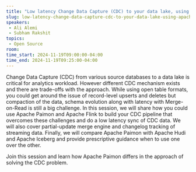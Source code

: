 ```yaml
---
title: "Low latency Change Data Capture (CDC) to your data lake, using Apache Flink and Apache Paimon"
slug: low-latency-change-data-capture-cdc-to-your-data-lake-using-apache-flink-and-apache-paimon
speakers:
 - Ali Alemi
 - Subham Rakshit
topics:
 - Open Source
room: 
time_start: 2024-11-19T09:00:00-04:00
time_end: 2024-11-19T09:25:00-04:00
---
```


Change Data Capture (CDC) from various source databases to a data lake is critical for analytics workload. However different CDC mechanism exists and there are trade-offs with the approach. While using open table formats, you could get around the issue of record-level upserts and deletes but compaction of the data, schema evolution along with latency with Merge-on-Read is still a big challenge. In this session, we will share how you could use Apache Paimon and Apache Flink to build your CDC pipeline that overcomes these challenges and do a low latency sync of CDC data. We will also cover partial-update merge engine and changelog tracking of streaming data. Finally, we will compare Apache Paimon with Apache Hudi and Apache Iceberg and provide prescriptive guidance when to use one over the other.
 
 
 
 Join this session and learn how Apache Paimon differs in the approach of solving the CDC problem.